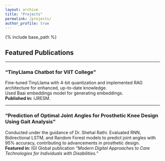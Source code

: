 ```yaml
---
layout: archive
title: "Projects"
permalink: /projects/
author_profile: true
---
```


{% include base_path %}

## Featured Publications

---

### “TinyLlama Chatbot for VIIT College”

Fine-tuned TinyLlama with 4-bit quantization and implemented RAG architecture for enhanced, up-to-date knowledge.  
Used Baai embeddings model for generating embeddings.  
**Published in:** IJRESM.

---

### “Prediction of Optimal Joint Angles for Prosthetic Knee Design Using Gait Analysis”

Conducted under the guidance of Dr. Shehal Rathi. Evaluated RNN, Bidirectional LSTM, and Random Forest models to predict joint angles with 95% accuracy, contributing to advancements in prosthetic design.  
**Featured in:** IGI Global publication *“Modern Digital Approaches to Care Technologies for Individuals with Disabilities.”*

